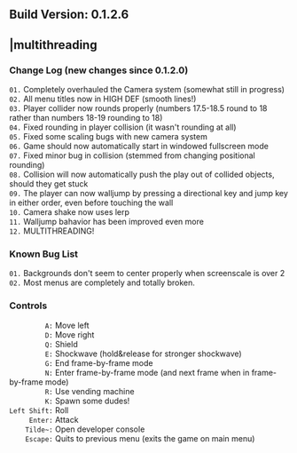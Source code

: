 ## Build Version: 0.1.2.6
## |multithreading  

### Change Log (new changes since 0.1.2.0)
`01.` Completely overhauled the Camera system (somewhat still in progress)  
`02.` All menu titles now in HIGH DEF (smooth lines!)  
`03.` Player collider now rounds properly (numbers 17.5-18.5 round to 18 rather than numbers 18-19 rounding to 18)  
`04.` Fixed rounding in player collision (it wasn't rounding at all)  
`05.` Fixed some scaling bugs with new camera system  
`06.` Game should now automatically start in windowed fullscreen mode  
`07.` Fixed minor bug in collision (stemmed from changing positional rounding)  
`08.` Collision will now automatically push the play out of collided objects, should they get stuck  
`09.` The player can now walljump by pressing a directional key and jump key in either order, even before touching the wall  
`10.` Camera shake now uses lerp  
`11.` Walljump bahavior has been improved even more  
`12.` MULTITHREADING!  

### Known Bug List
`01.` Backgrounds don't seem to center properly when screenscale is over 2  
`02.` Most menus are completely and totally broken.  

### Controls
`         A:` Move left  
`         D:` Move right  
`         Q:` Shield  
`         E:` Shockwave (hold&release for stronger shockwave)  
`         G:` End frame-by-frame mode  
`         N:` Enter frame-by-frame mode (and next frame when in frame-by-frame mode)  
`         R:` Use vending machine  
`         K:` Spawn some dudes!  
`Left Shift:` Roll  
`     Enter:` Attack  
`    Tilde~:` Open developer console  
`    Escape:` Quits to previous menu (exits the game on main menu)  
